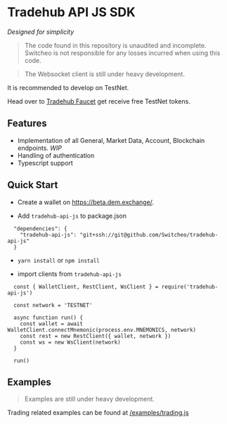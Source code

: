 # Tradehub API JS SDK

*Designed for simplicity*

> The code found in this repository is unaudited and incomplete. Switcheo is not responsible for any losses incurred when using this code.

>The Websocket client is still under heavy development.

It is recommended to develop on TestNet.

Head over to [Tradehub Faucet](https://t.me/the_tradehub_bot) get receive free TestNet tokens.


## Features

* Implementation of all General, Market Data, Account, Blockchain endpoints. *WIP*
* Handling of authentication
* Typescript support

## Quick Start

* Create a wallet on https://beta.dem.exchange/.

* Add `tradehub-api-js` to package.json

```
  "dependencies": {
    "tradehub-api-js": "git+ssh://git@github.com/Switcheo/tradehub-api-js"
  }
```

* `yarn install` or `npm install`


* import clients from ``tradehub-api-js``

```
  const { WalletClient, RestClient, WsClient } = require('tradehub-api-js')

  const network = 'TESTNET'

  async function run() {
    const wallet = await WalletClient.connectMnemonic(process.env.MNEMONICS, network)
    const rest = new RestClient({ wallet, network })
    const ws = new WsClient(network)
  }

  run()
```

## Examples

>Examples are still under heavy development.

Trading related examples can be found at [/examples/trading.js](https://github.com/Switcheo/tradehub-api-js/blob/master/examples/trading.js)